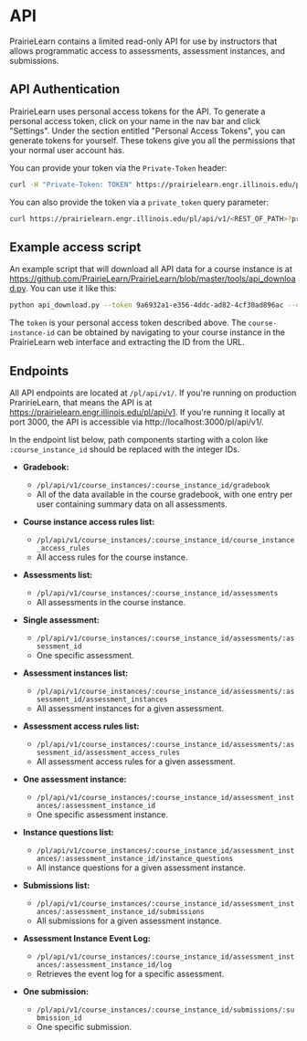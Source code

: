 # API

PrairieLearn contains a limited read-only API for use by instructors that
allows programmatic access to assessments, assessment instances, and
submissions.

## API Authentication

PrairieLearn uses personal access tokens for the API. To generate a personal
access token, click on your name in the nav bar and click "Settings". Under
the section entitled "Personal Access Tokens", you can generate tokens for
yourself. These tokens give you all the permissions that your normal user
account has.

You can provide your token via the `Private-Token` header:

```sh
curl -H "Private-Token: TOKEN" https://prairielearn.engr.illinois.edu/pl/api/v1/<REST_OF_PATH>
```

You can also provide the token via a `private_token` query parameter:

```sh
curl https://prairielearn.engr.illinois.edu/pl/api/v1/<REST_OF_PATH>?private_token=TOKEN
```

## Example access script

An example script that will download all API data for a course instance is at <https://github.com/PrairieLearn/PrairieLearn/blob/master/tools/api_download.py>. You can use it like this:

```sh
python api_download.py --token 9a6932a1-e356-4ddc-ad82-4cf30ad896ac --course-instance-id 29832 --output-dir tam212fa18
```

The `token` is your personal access token described above. The `course-instance-id` can be obtained by navigating to your course instance in the PrairieLearn web interface and extracting the ID from the URL.

## Endpoints

All API endpoints are located at `/pl/api/v1/`. If you're running on
production PraririeLearn, that means the API is at
https://prairielearn.engr.illinois.edu/pl/api/v1. If you're running it locally
at port 3000, the API is accessible via http://localhost:3000/pl/api/v1/.

In the endpoint list below, path components starting with a colon like
`:course_instance_id` should be replaced with the integer IDs.

* **Gradebook:**
    - `/pl/api/v1/course_instances/:course_instance_id/gradebook`
    - All of the data available in the course gradebook, with one entry per user containing summary data on all assessments.

* **Course instance access rules list:**
    - `/pl/api/v1/course_instances/:course_instance_id/course_instance_access_rules`
    - All access rules for the course instance.

* **Assessments list:**
    - `/pl/api/v1/course_instances/:course_instance_id/assessments`
    - All assessments in the course instance.

* **Single assessment:**
    - `/pl/api/v1/course_instances/:course_instance_id/assessments/:assessment_id`
    - One specific assessment.

* **Assessment instances list:**
    - `/pl/api/v1/course_instances/:course_instance_id/assessments/:assessment_id/assessment_instances`
    - All assessment instances for a given assessment.

* **Assessment access rules list:**
    - `/pl/api/v1/course_instances/:course_instance_id/assessments/:assessment_id/assessment_access_rules`
    - All assessment access rules for a given assessment.

* **One assessment instance:**
    - `/pl/api/v1/course_instances/:course_instance_id/assessment_instances/:assessment_instance_id`
    - One specific assessment instance.

* **Instance questions list:**
    - `/pl/api/v1/course_instances/:course_instance_id/assessment_instances/:assessment_instance_id/instance_questions`
    - All instance questions for a given assessment instance.

* **Submissions list:**
    - `/pl/api/v1/course_instances/:course_instance_id/assessment_instances/:assessment_instance_id/submissions`
    - All submissions for a given assessment instance.

* **Assessment Instance Event Log:**
    - `/pl/api/v1/course_instances/:course_instance_id/assessment_instances/:assessment_instance_id/log`
    - Retrieves the event log for a specific assessment.

* **One submission:**
    - `/pl/api/v1/course_instances/:course_instance_id/submissions/:submission_id`
    - One specific submission.
